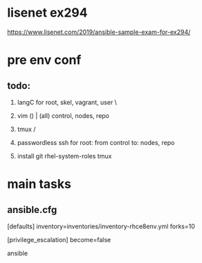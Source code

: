 lisenet ex294
=============
https://www.lisenet.com/2019/ansible-sample-exam-for-ex294/

# pre env conf
## todo:
1. langC for root, skel, vagrant, user  \
2. vim ()                                | (all) control, nodes, repo       
3. tmux                                 /


4. passwordless ssh for root: from control to:       nodes, repo
5. install git rhel-system-roles tmux

## 

















# main tasks

## ansible.cfg 
[defaults]
inventory=inventories/inventory-rhce8env.yml
forks=10

[privilege_escalation]
become=false



ansible 
